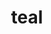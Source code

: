 ---
category: 4-letters
denotation: null
name: teal
reference_link: https://www.etymonline.com/word/teal
root_language: null
root_name: null
title: teal
type: free
word_sums:
- respelling: teal
  sum: 'Teal + '
---